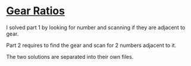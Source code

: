 # [Gear Ratios](https://adventofcode.com/2023/day/3)

I solved part 1 by looking for number and scanning if they are adjacent to gear.

Part 2 requires to find the gear and scan for 2 numbers adjacent to it.

The two solutions are separated into their own files.
